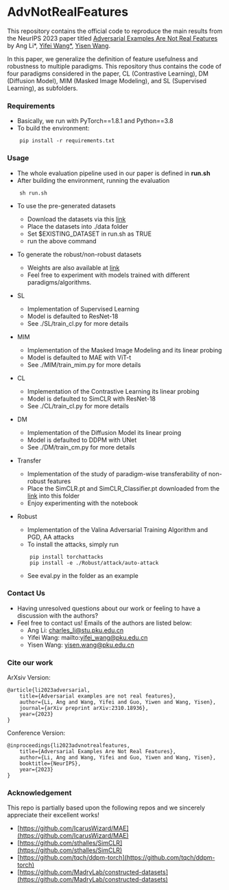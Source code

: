 # AdvNotRealFeatures

This repository contains the official code to reproduce the main results from the NeurIPS 2023 paper titled [Adversarial Examples Are Not Real Features](https://arxiv.org/abs/2310.18936) by Ang Li*, [Yifei Wang*](https://yifeiwang77.com), [Yisen Wang](yisenwang.github.io).

In this paper, we generalize the definition of feature usefulness and robustness to multiple paradigms. This repository thus contains the code of four paradigms considered in the paper, CL (Contrastive Learning), DM (Diffusion Model), MIM (Masked Image Modeling), and SL (Supervised Learning), as subfolders. 

### Requirements
- Basically, we run with PyTorch==1.8.1 and Python==3.8
- To build the environment:

```
    pip install -r requirements.txt 
```

### Usage
- The whole evaluation pipeline used in our paper is defined in **run.sh**
- After building the environment, running the evaluation
```
    sh run.sh
```
- To use the pre-generated datasets
    - Download the datasets via this [link](https://drive.google.com/drive/folders/11IQ9AvKV22RGffJcEyJdoiS1i1enW__0?usp=drive_link)
    - Place the datasets into ./data folder
    - Set $EXISTING_DATASET in run.sh as TRUE
    - run the above command

- To generate the robust/non-robust datasets
    - Weights are also available at [link](https://drive.google.com/drive/folders/11IQ9AvKV22RGffJcEyJdoiS1i1enW__0?usp=drive_link)
    - Feel free to experiment with models trained with different paradigms/algorithms.

- SL
    - Implementation of Supervised Learning 
    - Model is defaulted to ResNet-18
    - See ./SL/train_cl.py for more details

- MIM
    - Implementation of the Masked Image Modeling and its linear probing
    - Model is defaulted to MAE with ViT-t
    - See ./MIM/train_mim.py for more details

- CL
    - Implementation of the Contrastive Learning its linear probing
    - Model is defaulted to SimCLR with ResNet-18
    - See ./CL/train_cl.py for more details

- DM
    - Implementation of the Diffusion Model its linear proing
    - Model is defaulted to DDPM with UNet
    - See ./DM/train_cm.py for more details

- Transfer
    - Implementation of the study of paradigm-wise transferability of non-robust features
    - Place the SimCLR.pt and SimCLR_Classifier.pt downloaded from the [link](https://drive.google.com/drive/folders/11IQ9AvKV22RGffJcEyJdoiS1i1enW__0?usp=drive_link) into this folder
    - Enjoy experimenting with the notebook

- Robust 
    - Implementation of the Valina Adversarial Training Algorithm and PGD, AA attacks
    - To install the attacks, simply run
    ```
        pip install torchattacks
        pip install -e ./Robust/attack/auto-attack
    ```
    - See eval.py in the folder as an example

### Contact Us
- Having unresolved questions about our work or feeling to have a discussion with the authors?
- Feel free to contact us! Emails of the authors are listed below:
    - Ang Li: charles_li@stu.pku.edu.cn
    - Yifei Wang: mailto:yifei_wang@pku.edu.cn
    - Yisen Wang: yisen.wang@pku.edu.cn

### Cite our work
ArXsiv Version:
```
@article{li2023adversarial,
    title={Adversarial examples are not real features},
    author={Li, Ang and Wang, Yifei and Guo, Yiwen and Wang, Yisen},
    journal={arXiv preprint arXiv:2310.18936},
    year={2023}
}
```

Conference Version:
```
@inproceedings{li2023advnotrealfeatures,
    title={Adversarial Examples Are Not Real Features},
    author={Li, Ang and Wang, Yifei and Guo, Yiwen and Wang, Yisen},
    booktitle={NeurIPS},
    year={2023}
}
```


### Acknowledgement

This repo is partially based upon the following repos and we sincerely appreciate their excellent works!
- [https://github.com/IcarusWizard/MAE](https://github.com/IcarusWizard/MAE)
- [https://github.com/sthalles/SimCLR](https://github.com/sthalles/SimCLR)
- [https://github.com/tqch/ddpm-torch](https://github.com/tqch/ddpm-torch)
- [https://github.com/MadryLab/constructed-datasets](https://github.com/MadryLab/constructed-datasets)



